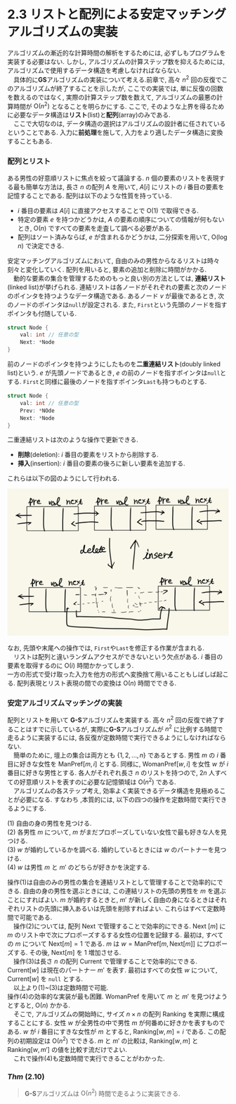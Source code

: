 # 2.3 リストと配列による安定マッチングアルゴリズムの実装

アルゴリズムの漸近的な計算時間の解析をするためには, 必ずしもプログラムを実装する必要はない. しかし, アルゴリズムの計算ステップ数を抑えるためには, アルゴリズムで使用するデータ構造を考慮しなければならない.  
　具体的に**GS**アルゴリズムの実装について考える.前章で, 高々 $n^2$ 回の反復でこのアルゴリズムが終了することを示したが, ここでの実装では, 単に反復の回数を数えるのではなく, 実際の計算ステップ数を数えて, アルゴリズムの最悪の計算時間が $\mathrm{O}(n^2)$ となることを明らかにする. ここで, そのような上界を得るために必要なデータ構造は**リスト**(list)と**配列**(array)のみである.  
　ここで大切なのは, データ構造の選択はアルゴリズムの設計者に任されているということである. 入力に**前処理**を施して, 入力をより適したデータ構造に変換することもある.

### 配列とリスト

ある男性の好意順リストに焦点を絞って議論する. $n$ 個の要素のリストを表現する最も簡単な方法は, 長さ $n$ の配列 $A$ を用いて, $A[i]$ にリストの $i$ 番目の要素を記憶することである. 配列は以下のような性質を持っている.

- $i$ 番目の要素は $A[i]$ に直接アクセスすることで $\mathrm{O}(1)$ で取得できる.
- 特定の要素 $e$ を持つかどうかは, $A$ の要素の順序についての情報が何もないとき, $\mathrm{O}(n)$ ですべての要素を走査して調べる必要がある.
- 配列はソート済みならば, $e$ が含まれるかどうかは, 二分探索を用いて, $\mathrm{O}(\log{n})$ で決定できる.

安定マッチングアルゴリズムにおいて, 自由のみの男性からなるリストは時々刻々と変化していく. 配列を用いると, 要素の追加と削除に時間がかかる.  
　動的な要素の集合を管理するためのもっと良い別の方法としては, **連結リスト**(linked list)が挙げられる. 連結リストは各ノードがそれぞれの要素と次のノードのポインタを持つようなデータ構造である. あるノード $v$ が最後であるとき, 次のノードのポインタは`null`が設定される. また, `First`という先頭のノードを指すポインタも付随している.

```c
struct Node {
    val: int // 任意の型
    Next: *Node
}
```

前のノードのポインタを持つようにしたものを**二重連結リスト**(doubly linked list)という. $e$ が先頭ノードであるとき, $e$ の前のノードを指すポインタは`null`とする. `First`と同様に最後のノードを指すポインタ`Last`も持つものとする.

```c
struct Node {
    val: int // 任意の型
    Prev: *NOde
    Next: *Node
}
```

二重連結リストは次のような操作で更新できる.

- **削除**(deletion): $i$ 番目の要素をリストから削除する.
- **挿入**(insertion): $i$ 番目の要素の後ろに新しい要素を追加する.

これらは以下の図のようにして行われる.

![二重連結リストの削除と挿入の概念図](img/2.3_01.jpeg)

なお, 先頭や末尾への操作では, `First`や`Last`を修正する作業が含まれる.  
　リストは配列と違いランダムアクセスができないという欠点がある. $i$ 番目の要素を取得するのに $\mathrm{O}(i)$ 時間かかってしまう.  
一方の形式で受け取った入力を他方の形式へ変換捨て用いることもしばしば起こる. 配列表現とリスト表現の間での変換は $\mathrm{O}(n)$ 時間でできる.

### 安定アルゴリズムマッチングの実装

配列とリストを用いて **G-S**アルゴリズムを実装する. 高々 $n^2$ 回の反復で終了することはすでに示しているが, 実際に**G-S**アルゴリズムが $n^2$ に比例する時間で走るように実装するには, 各反復が定数時間で実行できるようにしなければならない.  
　簡単のために, 壇上の集合は両方とも $\{1,2,...,n\}$ であるとする. 男性 $m$ の $i$ 番目に好きな女性を $\mathrm{ManPref} [m, i]$ とする. 同様に, $\mathrm{WomanPref} [w,i]$ を女性 $w$ が $i$ 番目に好きな男性とする. 各人がそれぞれ長さ $n$ のリストを持つので, $2n$ 人すべての好意順リストを表すのに必要な記憶領域は $\mathrm{O}(n^2)$ である.  
　アルゴリズムの各ステップ考え, 効率よく実装できるデータ構造を見極めることが必要になる. すなわち ,本質的には, 以下の四つの操作を定数時間で実行できるようにする.

(1) 自由の身の男性を見つける.  
(2) 各男性 $m$ について, $m$ がまだプロポーズしていない女性で最も好きな人を見つける.  
(3) $w$ が婚約しているかを調べる. 婚約しているときには $w$ のパートナーを見つける.  
(4) $w$ は男性 $m$ と $m'$ のどちらが好きかを決定する.

操作(1)は自由のみの男性の集合を連結リストとして管理することで効率的にできる. 自由の身の男性を選ぶときには, この連結リストの先頭の男性を $m$ を選ぶことにすればよい. $m$ が婚約するときと, $m'$ が新しく自由の身になるときはそれぞれリストの先頭に挿入あるいは先頭を削除すればよい. これらはすべて定数時間で可能である.  
　操作(2)については, 配列 $\mathrm{Next}$ で管理することで効率的にできる. Next $[m]$ に $m$ のリスト中で次にプロポーズするする女性の位置を記録する. 最初は, すべての $m$ について $\mathrm{Next}[m] = 1$ である. $m$ は $w = \mathrm{ManPref}[m, \mathrm{Next}[m]]$ にプロポーズする. その後, $\mathrm{Next}[m]$ を $1$ 増加させる.  
　操作(3)は長さ $n$ の配列 $\mathrm{Current}$ で管理することで効率的にできる. $\mathrm{Current}[w]$ は現在のパートナー $m'$ を表す. 最初はすべての女性 $w$ について, $\mathrm{Current}[w]$ を `null` とする.  
　以上より(1)~(3)は定数時間で可能.  
操作(4)の効率的な実装が最も困難. $\mathrm{WomanPref}$ を用いて $m$ と $m'$ を見つけようとすると, $\mathrm{O}(n)$ かかる.  
　そこで, アルゴリズムの開始時に, サイズ $n \times n$ の配列 $\mathrm{Ranking}$ を実際に構成することにする. 女性 $w$ が全男性の中で男性 $m$ が何番めに好きかを表すものである. $w$ が $i$ 番目にすきな女性が $m$ とすると, $\mathrm{Ranking}[w,m] = i$ である. この配列の初期設定は $\mathrm{O}(n^2)$ でできる. $m$ と $m'$ の比較は, $\mathrm{Ranking}[w,m]$ と $\mathrm{Ranking}[w,m']$ の値を比較す流だけでよい.  
　これで操作(4)も定数時間で実行できることがわかった.

### _Thm_ (2.10)

> **G-S**アルゴリズムは $\mathrm{O}(n^2)$ 時間で走るように実装できる.
